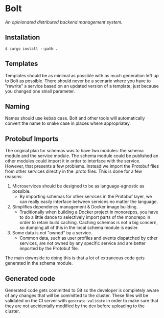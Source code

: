 # Bolt

_An opinionated distributed backend management system._

## Installation

```
$ cargo install --path .
```

## Templates

Templates should be as minimal as possible with as much generation left up to Bolt as possible. There should never be a scenario where you have to "rewrite" a service based on an updated version of a template, just because you changed one small parameter.

## Naming

Names should use kebab case. Bolt and other tools will automatically convert the name to snake case in places where appropriatey.

## Protobuf Imports

The original plan for schemas was to have two modules: the schema module and the service module. The schema module could be published an other modules could import it in order to interface with the service. However, that presents a few problems. Instead we import the Protobuf files from other services directly in the .proto files. This is done for a few reasons:

1. Microservices should be designed to be as language-agnostic as possible.
    - By importing schemas for other services in the Protobuf layer, we can really easily interface between services no matter the language.
2. Simplifies dependency management & Docker image building.
    - Traditionally when building a Docker project in monorepos, you have to do a little dance to selectively import parts of the monorepo in order to retain build caching. Caching schemas is not a big concern, so dumping all of this in the local schema module is easier.
3. Some data is not "owned" by a service.
    - Common data, such as user profiles and events dispatched by other services, are not owned by any specific service and are better imported by the Protobuf file.

The main downside to doing this is that a lot of extraneous code gets generated in the schema module.

## Generated code

Generated code gets committed to Git so the developer is completely aware of any changes that will be committed to the cluster. These files will be validated on the CI server with `generate validate` in order to make sure that they are not accidentally modified by the dev before uploading to the cluster.
